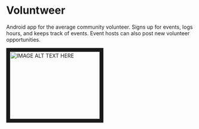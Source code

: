 # Voluntweer
Android app for the average community volunteer. Signs up for events, logs hours, and keeps track of events. Event hosts can also post new volunteer opportunities.

<a href="https://www.youtube.com/watch?v=7vUeT3AXNe4" target="_blank"><img src="http://img.youtube.com/vi/https://www.youtube.com/watch?v=7vUeT3AXNe4/0.jpg" 
alt="IMAGE ALT TEXT HERE" width="240" height="180" border="10" /></a>
